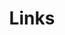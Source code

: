 ---
title: Links
links:
  - title: V3rdant
    description: WHU@noname teammate, focus on the pwn and fuzz.
    website: https://v3rdant.cn
    image: https://avatars.githubusercontent.com/u/88915999
  - title: secsome
    description: WHU@noname teammate, focus on RE and VT.
    website: https://github.com/secsome
    image: https://avatars.githubusercontent.com/u/41946354
  - title: gh4t
    description: WHU@noname teammate, focus on web.
    website: https://github.com/KPGhat
    image: https://avatars.githubusercontent.com/u/91237968
  - title: quanshr
    description: focus on LLM && NLP.
    website: https://github.com/quanshr
    image: https://avatars.githubusercontent.com/u/99796307
menu:
    main: 
        weight: 4
        params:
            icon: link

comments: true
---